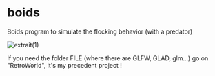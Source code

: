 # boids
Boids program to simulate the flocking behavior (with a predator)

![extrait(1)](https://user-images.githubusercontent.com/109032171/204384885-ae9e1f79-2aab-4dc6-97ad-44e59367d568.gif)

If you need the folder FILE (where there are GLFW, GLAD, glm...) go on "RetroWorld", it's my precedent project !
